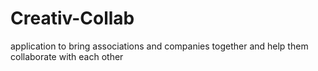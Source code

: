 # Creativ-Collab
application to bring associations and companies together and help them collaborate with each other
